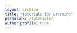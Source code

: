 ```yaml
---
layout: archive
title: "Tutorials for Learning"
permalink: /tutorials/
author_profile: true
---
```



